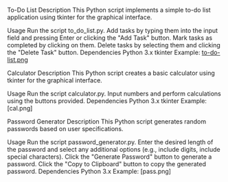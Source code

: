 To-Do List
Description
This Python script implements a simple to-do list application using tkinter for the graphical interface.

Usage
Run the script to_do_list.py.
Add tasks by typing them into the input field and pressing Enter or clicking the "Add Task" button.
Mark tasks as completed by clicking on them.
Delete tasks by selecting them and clicking the "Delete Task" button.
Dependencies
Python 3.x
tkinter
Example:  [to-do-list.png](to-do-list.png)

Calculator
Description
This Python script creates a basic calculator using tkinter for the graphical interface.

Usage
Run the script calculator.py.
Input numbers and perform calculations using the buttons provided.
Dependencies
Python 3.x
tkinter
Example:      [cal.png]

Password Generator
Description
This Python script generates random passwords based on user specifications.

Usage
Run the script password_generator.py.
Enter the desired length of the password and select any additional options (e.g., include digits, include special characters).
Click the "Generate Password" button to generate a password.
Click the "Copy to Clipboard" button to copy the generated password.
Dependencies
Python 3.x
Example:       [pass.png]

